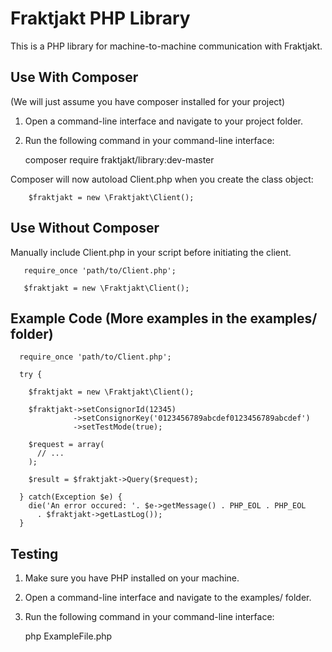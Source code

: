 # Fraktjakt PHP Library

This is a PHP library for machine-to-machine communication with Fraktjakt.


## Use With Composer

(We will just assume you have composer installed for your project)

1. Open a command-line interface and navigate to your project folder.

2. Run the following command in your command-line interface:

    composer require fraktjakt/library:dev-master

Composer will now autoload Client.php when you create the class object:

```
    $fraktjakt = new \Fraktjakt\Client();
```

## Use Without Composer

Manually include Client.php in your script before initiating the client.

```
   require_once 'path/to/Client.php';

   $fraktjakt = new \Fraktjakt\Client();
```


## Example Code (More examples in the examples/ folder)

```
  require_once 'path/to/Client.php';

  try {

    $fraktjakt = new \Fraktjakt\Client();

    $fraktjakt->setConsignorId(12345)
              ->setConsignorKey('0123456789abcdef0123456789abcdef')
              ->setTestMode(true);

    $request = array(
      // ...
    );

    $result = $fraktjakt->Query($request);

  } catch(Exception $e) {
    die('An error occured: '. $e->getMessage() . PHP_EOL . PHP_EOL
      . $fraktjakt->getLastLog());
  }
```


## Testing

1. Make sure you have PHP installed on your machine.

2. Open a command-line interface and navigate to the examples/ folder.

3. Run the following command in your command-line interface:

    php ExampleFile.php
